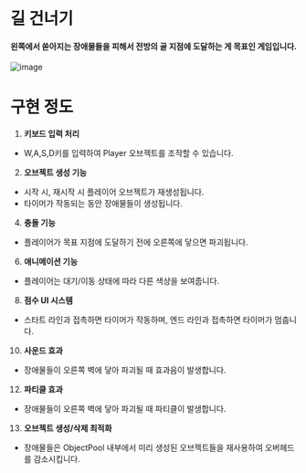 # 길 건너기
#### 왼쪽에서 쏟아지는 장애물들을 피해서 전방의 골 지점에 도달하는 게 목표인 게임입니다.
![image](https://github.com/TunnelSight/Indi_Advanced_Homework/assets/167070589/ca9c3a21-3165-4be2-9d8e-d9b40cc08254)

# 구현 정도
1. **키보드 입력 처리**
- W,A,S,D키를 입력하여 Player 오브젝트를 조작할 수 있습니다.
2. **오브젝트 생성 기능**
- 시작 시, 재시작 시 플레이어 오브젝트가 재생성됩니다.
- 타이머가 작동되는 동안 장애물들이 생성됩니다.
4. **충돌 기능**
- 플레이어가 목표 지점에 도달하기 전에 오른쪽에 닿으면 파괴됩니다. 
6. **애니메이션 기능**
- 플레이어는 대기/이동 상태에 따라 다른 색상을 보여줍니다.
8. **점수 UI 시스템**
- 스타트 라인과 접촉하면 타이머가 작동하며, 엔드 라인과 접촉하면 타이머가 멈춥니다.
10. **사운드 효과**
- 장애물들이 오른쪽 벽에 닿아 파괴될 때 효과음이 발생합니다.
12. **파티클 효과**
- 장애물들이 오른쪽 벽에 닿아 파괴될 때 파티클이 발생합니다.
13. **오브젝트 생성/삭제 최적화**
- 장애물들은 ObjectPool 내부에서 미리 생성된 오브젝트들을 재사용하여 오버헤드를 감소시킵니다.
